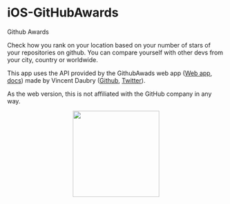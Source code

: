 # iOS-GitHubAwards
Github Awards

Check how you rank on your location based on your number of stars of your repositories on github. You can compare yourself with other devs from your city, country or worldwide.

This app uses the API provided by the GithubAwads web app ([Web app](http://github-awards.com/), [docs](http://github-awards.com/docs)) made by Vincent Daubry ([Github](https://github.com/vdaubry), [Twitter](https://twitter.com/vdaubry)).

As the web version, this is not affiliated with the GitHub company in any way.

<p align="center">
  <img src="https://dl.dropboxusercontent.com/u/2001692/imagesshelf/iOSGithubAwards/githubawards16-01-2016.gif" width="200px"> 
</p>
